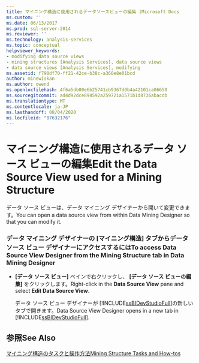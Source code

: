 ```yaml
---
title: マイニング構造に使用されるデータソースビューの編集 |Microsoft Docs
ms.custom: ''
ms.date: 06/13/2017
ms.prod: sql-server-2014
ms.reviewer: ''
ms.technology: analysis-services
ms.topic: conceptual
helpviewer_keywords:
- modifying data source views
- mining structures [Analysis Services], data source views
- data source views [Analysis Services], modifying
ms.assetid: f790df70-ff21-42ce-b38c-a360e8e01bcd
author: minewiskan
ms.author: owend
ms.openlocfilehash: 4f6a5db00e6b25741cb9367d0b4a42101ca06650
ms.sourcegitcommit: ad4d92dce894592a259721a1571b1d8736abacdb
ms.translationtype: MT
ms.contentlocale: ja-JP
ms.lasthandoff: 08/04/2020
ms.locfileid: "87632176"
---
```

# <a name="edit-the-data-source-view-used-for-a-mining-structure"></a><span data-ttu-id="9a4ac-102">マイニング構造に使用されるデータ ソース ビューの編集</span><span class="sxs-lookup"><span data-stu-id="9a4ac-102">Edit the Data Source View used for a Mining Structure</span></span>
  <span data-ttu-id="9a4ac-103">データ ソース ビューは、データ マイニング デザイナーから開いて変更できます。</span><span class="sxs-lookup"><span data-stu-id="9a4ac-103">You can open a data source view from within Data Mining Designer so that you can modify it.</span></span>  
  
### <a name="to-access-data-source-view-designer-from-the-mining-structure-tab-in-data-mining-designer"></a><span data-ttu-id="9a4ac-104">データ マイニング デザイナーの [マイニング構造] タブからデータ ソース ビュー デザイナーにアクセスするには</span><span class="sxs-lookup"><span data-stu-id="9a4ac-104">To access Data Source View Designer from the Mining Structure tab in Data Mining Designer</span></span>  
  
-   <span data-ttu-id="9a4ac-105">**[データ ソース ビュー]** ペインで右クリックし、 **[データ ソース ビューの編集]** をクリックします。</span><span class="sxs-lookup"><span data-stu-id="9a4ac-105">Right-click in the **Data Source View** pane and select **Edit Data Source View**.</span></span>  
  
     <span data-ttu-id="9a4ac-106">データ ソース ビュー デザイナーが [!INCLUDE[ssBIDevStudioFull](../../includes/ssbidevstudiofull-md.md)]の新しいタブで開きます。</span><span class="sxs-lookup"><span data-stu-id="9a4ac-106">Data Source View Designer opens in a new tab in [!INCLUDE[ssBIDevStudioFull](../../includes/ssbidevstudiofull-md.md)].</span></span>  
  
## <a name="see-also"></a><span data-ttu-id="9a4ac-107">参照</span><span class="sxs-lookup"><span data-stu-id="9a4ac-107">See Also</span></span>  
 [<span data-ttu-id="9a4ac-108">マイニング構造のタスクと操作方法</span><span class="sxs-lookup"><span data-stu-id="9a4ac-108">Mining Structure Tasks and How-tos</span></span>](mining-structure-tasks-and-how-tos.md)  
  
  

